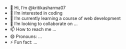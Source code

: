 - 👋 Hi, I’m @kritikasharma07
- 👀 I’m interested in coding
- 🌱 I’m currently learning a course of web development
- 💞️ I’m looking to collaborate on ...
- 📫 How to reach me ...
- 😄 Pronouns: ...
- ⚡ Fun fact: ...

<!---
kritikasharma07/kritikasharma07 is a ✨ special ✨ repository because its `README.md` (this file) appears on your GitHub profile.
You can click the Preview link to take a look at your changes.
--->
